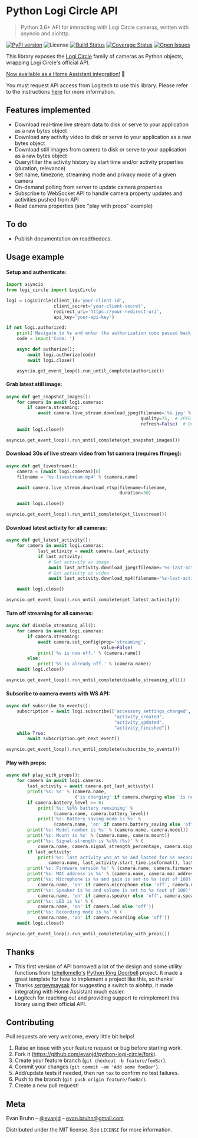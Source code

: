 # Python Logi Circle API

> Python 3.6+ API for interacting with Logi Circle cameras, written with asyncio and aiohttp.

[![PyPI version](https://badge.fury.io/py/logi-circle.svg)](https://badge.fury.io/py/logi-circle)
![License](https://img.shields.io/packagist/l/doctrine/orm.svg)
[![Build Status][github-actions-badge]][github-actions-url]
[![Coverage Status][coverage-badge]][coverage-url]
[![Open Issues][open-issues-badge]][open-issues-url]

This library exposes the [Logi Circle](https://www.logitech.com/en-us/product/circle-2-home-security-camera) family of cameras as Python objects, wrapping Logi Circle's official API.

[Now available as a Home Assistant integration!](https://www.home-assistant.io/components/logi_circle/) :tada:

You must request API access from Logitech to use this library. Please refer to the instructions [here](https://www.home-assistant.io/components/logi_circle/#requesting-api-access) for more information.

## Features implemented

- Download real-time live stream data to disk or serve to your application as a raw bytes object
- Download any activity video to disk or serve to your application as a raw bytes object
- Download still images from camera to disk or serve to your application as a raw bytes object
- Query/filter the activity history by start time and/or activity properties (duration, relevance)
- Set name, timezone, streaming mode and privacy mode of a given camera
- On-demand polling from server to update camera properties
- Subscribe to WebSocket API to handle camera property updates and activities pushed from API
- Read camera properties (see "play with props" example)

## To do

- Publish documentation on readthedocs.

## Usage example

#### Setup and authenticate:

```python
import asyncio
from logi_circle import LogiCircle

logi = LogiCircle(client_id='your-client-id',
                  client_secret='your-client-secret',
                  redirect_uri='https://your-redirect-uri',
                  api_key='your-api-key')

if not logi.authorized:
    print('Navigate to %s and enter the authorization code passed back to your redirect URI' % (logi.authorize_url))
    code = input('Code: ')

    async def authorize():
        await logi.authorize(code)
        await logi.close()

    asyncio.get_event_loop().run_until_complete(authorize())
```

#### Grab latest still image:

```python
async def get_snapshot_images():
    for camera in await logi.cameras:
        if camera.streaming:
            await camera.live_stream.download_jpeg(filename='%s.jpg' % (camera.name),
                                                   quality=75,  # JPEG compression %
                                                   refresh=False)  # Don't force cameras to wake
    await logi.close()

asyncio.get_event_loop().run_until_complete(get_snapshot_images())
```

#### Download 30s of live stream video from 1st camera (requires ffmpeg):

```python
async def get_livestream():
    camera = (await logi.cameras)[0]
    filename = '%s-livestream.mp4' % (camera.name)

    await camera.live_stream.download_rtsp(filename=filename,
                                           duration=30)

    await logi.close()

asyncio.get_event_loop().run_until_complete(get_livestream())
```

#### Download latest activity for all cameras:

```python
async def get_latest_activity():
    for camera in await logi.cameras:
            last_activity = await camera.last_activity
            if last_activity:
                # Get activity as image
                await last_activity.download_jpeg(filename='%s-last-activity.jpg' % (camera.name))
                # Get activity as video
                await last_activity.download_mp4(filename='%s-last-activity.mp4' % (camera.name))

    await logi.close()

asyncio.get_event_loop().run_until_complete(get_latest_activity())
```

#### Turn off streaming for all cameras:

```python
async def disable_streaming_all():
    for camera in await logi.cameras:
        if camera.streaming:
            await camera.set_config(prop='streaming',
                                    value=False)
            print('%s is now off.' % (camera.name))
        else:
            print('%s is already off.' % (camera.name))
    await logi.close()

asyncio.get_event_loop().run_until_complete(disable_streaming_all())
```

#### Subscribe to camera events with WS API:

```python
async def subscribe_to_events():
    subscription = await logi.subscribe(['accessory_settings_changed',
                                         "activity_created",
                                         "activity_updated",
                                         "activity_finished"])
    while True:
        await subscription.get_next_event()

asyncio.get_event_loop().run_until_complete(subscribe_to_events())
```

#### Play with props:

```python
async def play_with_props():
    for camera in await logi.cameras:
        last_activity = await camera.get_last_activity()
        print('%s: %s' % (camera.name,
                          ('is charging' if camera.charging else 'is not charging')))
        if camera.battery_level >= 0:
            print('%s: %s%% battery remaining' %
                  (camera.name, camera.battery_level))
            print('%s: Battery saving mode is %s' %
                  (camera.name, 'on' if camera.battery_saving else 'off'))
        print('%s: Model number is %s' % (camera.name, camera.model))
        print('%s: Mount is %s' % (camera.name, camera.mount))
        print('%s: Signal strength is %s%% (%s)' % (
            camera.name, camera.signal_strength_percentage, camera.signal_strength_category))
        if last_activity:
            print('%s: last activity was at %s and lasted for %s seconds.' % (
                camera.name, last_activity.start_time.isoformat(), last_activity.duration.total_seconds()))
        print('%s: Firmware version %s' % (camera.name, camera.firmware))
        print('%s: MAC address is %s' % (camera.name, camera.mac_address))
        print('%s: Microphone is %s and gain is set to %s (out of 100)' % (
            camera.name, 'on' if camera.microphone else 'off', camera.microphone_gain))
        print('%s: Speaker is %s and volume is set to %s (out of 100)' % (
            camera.name, 'on' if camera.speaker else 'off', camera.speaker_volume))
        print('%s: LED is %s' % (
            camera.name, 'on' if camera.led else 'off'))
        print('%s: Recording mode is %s' % (
            camera.name, 'on' if camera.recording else 'off'))
    await logi.close()

asyncio.get_event_loop().run_until_complete(play_with_props())
```

## Thanks

- This first version of API borrowed a lot of the design and some utility functions from [tchellomello's](https://github.com/tchellomello) [Python Ring Doorbell](https://github.com/tchellomello/python-ring-doorbell) project. It made a great template for how to implement a project like this, so thanks!
- Thanks [sergeymaysak](https://github.com/sergeymaysak) for suggesting a switch to aiohttp, it made integrating with Home Assistant much easier.
- Logitech for reaching out and providing support to reimplement this library using their official API.

## Contributing

Pull requests are very welcome, every little bit helps!

1. Raise an issue with your feature request or bug before starting work.
2. Fork it (<https://github.com/evanjd/python-logi-circle/fork>).
3. Create your feature branch (`git checkout -b feature/fooBar`).
4. Commit your changes (`git commit -am 'Add some fooBar'`).
5. Add/update tests if needed, then run `tox` to confirm no test failures.
6. Push to the branch (`git push origin feature/fooBar`).
7. Create a new pull request!

## Meta

Evan Bruhn – [@evanjd](https://github.com/evanjd) – evan.bruhn@gmail.com

Distributed under the MIT license. See `LICENSE` for more information.

<!-- Markdown link & img dfn's -->

[open-issues-badge]: https://img.shields.io/github/issues/evanjd/python-logi-circle.svg
[open-issues-url]: https://github.com/evanjd/python-logi-circle/issues
[github-actions-badge]: https://github.com/evanjd/python-logi-circle/actions/workflows/python-package.yml/badge.svg
[github-actions-url]: https://github.com/evanjd/python-logi-circle/actions/workflows/python-package.yml
[coverage-badge]: https://img.shields.io/coveralls/github/evanjd/python-logi-circle/master.svg
[coverage-url]: https://coveralls.io/github/evanjd/python-logi-circle?branch=master
